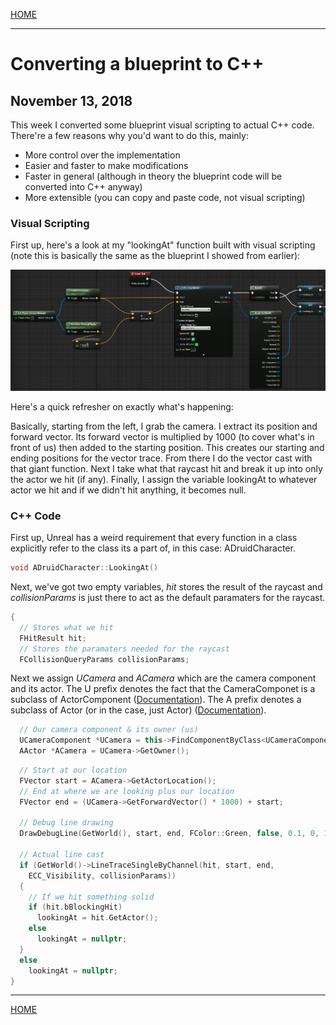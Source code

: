 
[HOME](https://avijr.com)

---

# Converting a blueprint to C++
## November 13, 2018

This week I converted some blueprint visual scripting to actual C++ code. There're a few reasons why you'd want to do this, mainly:
- More control over the implementation
- Easier and faster to make modifications
- Faster in general (although in theory the blueprint code will be converted into C++ anyway)
- More extensible (you can copy and paste code, not visual scripting)

### Visual Scripting

First up, here's a look at my "lookingAt" function built with visual scripting (note this is basically the same as the blueprint I showed from earlier):

![Image](/images/looking_at_blueprint.png)

Here's a quick refresher on exactly what's happening:

Basically, starting from the left, I grab the camera. I extract its position and forward vector. Its forward vector is multiplied by 1000 (to cover what's in front of us) then added to the starting position. This creates our starting and ending positions for the vector trace. From there I do the vector cast with that giant function. Next I take what that raycast hit and break it up into only the actor we hit (if any). Finally, I assign the variable lookingAt to whatever actor we hit and if we didn't hit anything, it becomes null.

### C++ Code

First up, Unreal has a weird requirement that every function in a class explicitly refer to the class its a part of, in this case: ADruidCharacter.
```cpp
void ADruidCharacter::LookingAt()
```

Next, we've got two empty variables, *hit* stores the result of the raycast and *collisionParams* is just there to act as the default paramaters for the raycast.
```cpp
{
  // Stores what we hit
  FHitResult hit;
  // Stores the paramaters needed for the raycast
  FCollisionQueryParams collisionParams;
```

Next we assign *UCamera* and *ACamera* which are the camera component and its actor. The U prefix denotes the fact that the CameraComponet is a subclass of ActorComponent ([Documentation](https://api.unrealengine.com/INT/API/Runtime/Engine/Components/UActorComponent/index.html)). The A prefix denotes a subclass of Actor (or in the case, just Actor) ([Documentation](https://api.unrealengine.com/INT/API/Runtime/Engine/GameFramework/AActor/index.html)).
```cpp
  // Our camera component & its owner (us)
  UCameraComponent *UCamera = this->FindComponentByClass<UCameraComponent>();
  AActor *ACamera = UCamera->GetOwner();
```


```cpp  
  // Start at our location
  FVector start = ACamera->GetActorLocation();
  // End at where we are looking plus our location
  FVector end = (UCamera->GetForwardVector() * 1000) + start;
  
  // Debug line drawing
  DrawDebugLine(GetWorld(), start, end, FColor::Green, false, 0.1, 0, 1)
  
  // Actual line cast
  if (GetWorld()->LineTraceSingleByChannel(hit, start, end, 
    ECC_Visibility, collisionParams))
  {
    // If we hit something solid
    if (hit.bBlockingHit)
      lookingAt = hit.GetActor();
    else
      lookingAt = nullptr;
  }
  else
    lookingAt = nullptr;
}
```

---

[HOME](https://avijr.com)
